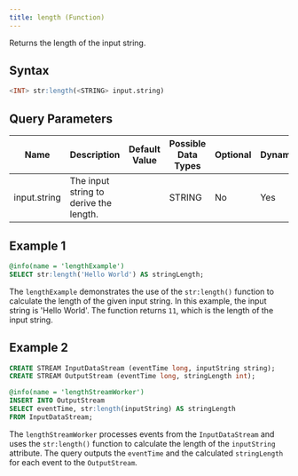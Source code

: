 ```yaml
---
title: length (Function)
---
```


Returns the length of the input string.

## Syntax

```sql
<INT> str:length(<STRING> input.string)
```

## Query Parameters

| Name | Description  | Default Value | Possible Data Types | Optional | Dynamic |
|------|--------------|---------------|---------------------|----------|---------|
| input.string | The input string to derive the length. |               | STRING   | No | Yes     |

## Example 1

```sql
@info(name = 'lengthExample')
SELECT str:length('Hello World') AS stringLength;
```

The `lengthExample` demonstrates the use of the `str:length()` function to calculate the length of the given input string. In this example, the input string is 'Hello World'. The function returns `11`, which is the length of the input string.

## Example 2

```sql
CREATE STREAM InputDataStream (eventTime long, inputString string);
CREATE STREAM OutputStream (eventTime long, stringLength int);

@info(name = 'lengthStreamWorker')
INSERT INTO OutputStream
SELECT eventTime, str:length(inputString) AS stringLength
FROM InputDataStream;
```

The `lengthStreamWorker` processes events from the `InputDataStream` and uses the `str:length()` function to calculate the length of the `inputString` attribute. The query outputs the `eventTime` and the calculated `stringLength` for each event to the `OutputStream`.

